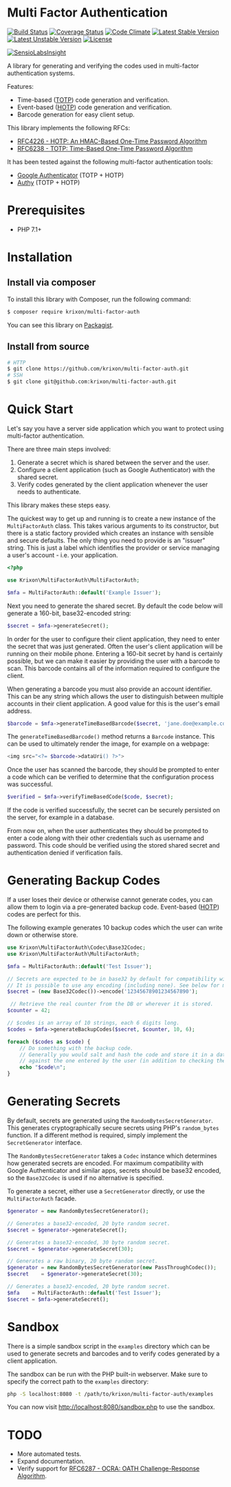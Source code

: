 Multi Factor Authentication
===========================

[![Build Status](https://travis-ci.org/krixon/multi-factor-auth.svg?branch=master)](https://travis-ci.org/krixon/multi-factor-auth)
[![Coverage Status](https://coveralls.io/repos/github/krixon/multi-factor-auth/badge.svg?branch=master)](https://coveralls.io/github/krixon/multi-factor-auth?branch=master)
[![Code Climate](https://codeclimate.com/github/krixon/multi-factor-auth/badges/gpa.svg)](https://codeclimate.com/github/krixon/multi-factor-auth)
[![Latest Stable Version](https://poser.pugx.org/krixon/multi-factor-auth/v/stable)](https://packagist.org/packages/krixon/multi-factor-auth)
[![Latest Unstable Version](https://poser.pugx.org/krixon/multi-factor-auth/v/unstable)](https://packagist.org/packages/krixon/multi-factor-auth)
[![License](https://poser.pugx.org/krixon/multi-factor-auth/license)](https://packagist.org/packages/krixon/multi-factor-auth)

[![SensioLabsInsight](https://insight.sensiolabs.com/projects/cd22d4e6-4409-4491-9e6f-56cdf7bf8964/big.png)](https://insight.sensiolabs.com/projects/cd22d4e6-4409-4491-9e6f-56cdf7bf8964)

A library for generating and verifying the codes used in multi-factor authentication systems.

Features:

- Time-based ([TOTP](https://en.wikipedia.org/wiki/Time-based_One-time_Password_Algorithm)) code generation and verification.
- Event-based ([HOTP](https://en.wikipedia.org/wiki/HMAC-based_One-time_Password_Algorithm)) code generation and verification.
- Barcode generation for easy client setup.

This library implements the following RFCs:

- [RFC4226 - HOTP: An HMAC-Based One-Time Password Algorithm](https://tools.ietf.org/html/rfc4226)
- [RFC6238 - TOTP: Time-Based One-Time Password Algorithm](https://tools.ietf.org/html/rfc6238)

It has been tested against the following multi-factor authentication tools:

- [Google Authenticator](https://play.google.com/store/apps/details?id=com.google.android.apps.authenticator2) (TOTP + HOTP)
- [Authy](https://authy.com/) (TOTP + HOTP)

# Prerequisites

- PHP 7.1+

# Installation
## Install via composer

To install this library with Composer, run the following command:

```sh
$ composer require krixon/multi-factor-auth
```

You can see this library on [Packagist](https://packagist.org/packages/krixon/multi-factor-auth).

## Install from source

```sh
# HTTP
$ git clone https://github.com/krixon/multi-factor-auth.git
# SSH
$ git clone git@github.com:krixon/multi-factor-auth.git
```

# Quick Start

Let's say you have a server side application which you want to protect using multi-factor authentication.

There are three main steps involved:

1. Generate a secret which is shared between the server and the user.
2. Configure a client application (such as Google Authenticator) with the shared secret.
3. Verify codes generated by the client application whenever the user needs to authenticate.

This library makes these steps easy.

The quickest way to get up and running is to create a new instance of the `MultiFactorAuth` class. This takes
various arguments to its constructor, but there is a static factory provided which creates an instance with sensible
and secure defaults. The only thing you need to provide is an "issuer" string. This is just a label which
identifies the provider or service managing a user's account - i.e. your application.

```php
<?php

use Krixon\MultiFactorAuth\MultiFactorAuth;

$mfa = MultiFactorAuth::default('Example Issuer');
```

Next you need to generate the shared secret. By default the code below will generate a 160-bit, base32-encoded string:

```php
$secret = $mfa->generateSecret();
```

In order for the user to configure their client application, they need to enter the secret that was just generated.
Often the user's client application will be running on their mobile phone. Entering a 160-bit secret by hand is
certainly possible, but we can make it easier by providing the user with a barcode to scan. This barcode contains all
of the information required to configure the client.

When generating a barcode you must also provide an account identifier. This can be any string which allows the user
to distinguish between multiple accounts in their client application. A good value for this is the user's email
address.


```php
$barcode = $mfa->generateTimeBasedBarcode($secret, 'jane.doe@example.com');
```

The `generateTimeBasedBarcode()` method returns a `Barcode` instance. This can be used to ultimately render the
image, for example on a webpage:

```php
<img src="<?= $barcode->dataUri() ?>">
```

Once the user has scanned the barcode, they should be prompted to enter a code which can be verified to determine
that the configuration process was successful.

```php
$verified = $mfa->verifyTimeBasedCode($code, $secret);
```

If the code is verified successfully, the secret can be securely persisted on the server, for example in a database.

From now on, when the user authenticates they should be prompted to enter a code along with their other credentials
such as username and password. This code should be verified using the stored shared secret and authentication denied
if verification fails.

# Generating Backup Codes

If a user loses their device or otherwise cannot generate codes, you can allow them to login via a pre-generated
backup code. Event-based ([HOTP](https://en.wikipedia.org/wiki/HMAC-based_One-time_Password_Algorithm)) codes are
perfect for this.

The following example generates 10 backup codes which the user can write down or otherwise store.

```php
use Krixon\MultiFactorAuth\Codec\Base32Codec;
use Krixon\MultiFactorAuth\MultiFactorAuth;

$mfa = MultiFactorAuth::default('Test Issuer');

// Secrets are expected to be in base32 by default for compatibility with Google Authenticator and similar apps.
// It is possible to use any encoding (including none). See below for more information.
$secret = (new Base32Codec())->encode('12345678901234567890');

 // Retrieve the real counter from the DB or wherever it is stored.
$counter = 42;

// $codes is an array of 10 strings, each 6 digits long.
$codes = $mfa->generateBackupCodes($secret, $counter, 10, 6);

foreach ($codes as $code) {
    // Do something with the backup code.
    // Generally you would salt and hash the code and store it in a database. These codes would be checked
    // against the one entered by the user (in addition to checking the current time or event-based code).
    echo "$code\n";
}
```

# Generating Secrets

By default, secrets are generated using the `RandomBytesSecretGenerator`. This generates cryptographically secure
secrets using PHP's `random_bytes` function. If a different method is required, simply implement the
`SecretGenerator` interface.

The `RandomBytesSecretGenerator` takes a `Codec` instance which determines how generated secrets are encoded. For
maximum compatibility with Google Authenticator and similar apps, secrets should be base32 encoded, so the
`Base32Codec` is used if no alternative is specified.

To generate a secret, either use a `SecretGenerator` directly, or use the `MultiFactorAuth` facade.

```php
$generator = new RandomBytesSecretGenerator();

// Generates a base32-encoded, 20 byte random secret.
$secret = $generator->generateSecret();

// Generates a base32-encoded, 30 byte random secret.
$secret = $generator->generateSecret(30);

// Generates a raw binary, 20 byte random secret.
$generator = new RandomBytesSecretGenerator(new PassThroughCodec());
$secret    = $generator->generateSecret(30);

// Generates a base32-encoded, 20 byte random secret.
$mfa    = MultiFactorAuth::default('Test Issuer');
$secret = $mfa->generateSecret();
```

# Sandbox

There is a simple sandbox script in the `examples` directory which can be used to generate secrets and barcodes and
to verify codes generated by a client application.

The sandbox can be run with the PHP built-in webserver. Make sure to specify the correct path to the `examples`
directory:

```bash
php -S localhost:8080 -t /path/to/krixon/multi-factor-auth/examples
```

You can now visit [http://localhost:8080/sandbox.php](http://localhost:8080/sandbox.php) to use the sandbox.

# TODO

- More automated tests.
- Expand documentation.
- Verify support for [RFC6287 - OCRA: OATH Challenge-Response Algorithm](https://tools.ietf.org/html/rfc6287).
